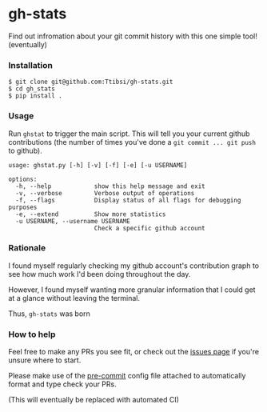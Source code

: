 # gh-stats

Find out infromation about your git commit history with this one simple tool! (eventually)

### Installation

```
$ git clone git@github.com:Ttibsi/gh-stats.git
$ cd gh_stats
$ pip install .
```

### Usage

Run `ghstat` to trigger the main script. This will tell you your current github contributions (the number of times you've done a `git commit ... git push` to github).

```console
usage: ghstat.py [-h] [-v] [-f] [-e] [-u USERNAME]

options:
  -h, --help            show this help message and exit
  -v, --verbose         Verbose output of operations
  -f, --flags           Display status of all flags for debugging purposes
  -e, --extend          Show more statistics
  -u USERNAME, --username USERNAME
                        Check a specific github account
```

### Rationale

I found myself regularly checking my github account's contribution graph to see how much work I'd been doing throughout the day.

However, I found myself wanting more granular information that I could get at a glance without leaving the terminal.

Thus, `gh-stats` was born


### How to help

Feel free to make any PRs you see fit, or check out the [issues page](https://github.com/Ttibsi/gh-stats/issues) if you're unsure where to start.

Please make use of the [pre-commit](http://pre-commit.com) config file attached to automatically format and type check your PRs.

(This will eventually be replaced with automated CI)

